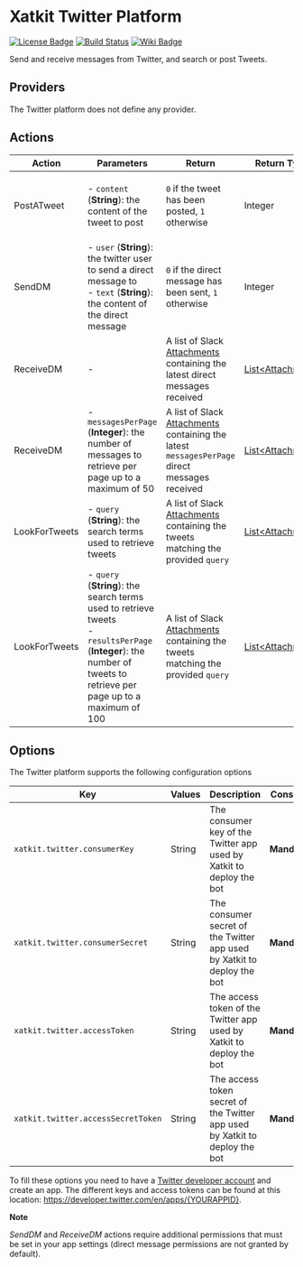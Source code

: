 Xatkit Twitter Platform
=====

[![License Badge](https://img.shields.io/badge/license-EPL%202.0-brightgreen.svg)](https://opensource.org/licenses/EPL-2.0)
[![Build Status](https://travis-ci.com/xatkit-bot-platform/xatkit-uml-platform.svg?branch=master)](https://travis-ci.com/xatkit-bot-platform/xatkit-uml-platform)
[![Wiki Badge](https://img.shields.io/badge/doc-wiki-blue)](https://github.com/xatkit-bot-platform/xatkit-releases/wiki/Xatkit-Twitter-Platform)


Send and receive messages from Twitter, and search or post Tweets.

## Providers

The Twitter platform does not define any provider.

## Actions

| Action  | Parameters | Return                                  | Return Type | Description                                     |
| ------- | ---------- | --------------------------------------- | ----------- | ----------------------------------------------- |
| PostATweet | - `content` (**String**): the content of the tweet to post          | `0` if the tweet has been posted, `1` otherwise   | Integer      | Posts a tweet on behalf of the configured user with the provided `content` |
| SendDM | - `user` (**String**): the twitter user to send a direct message to<br/>- `text` (**String**): the content of the direct message | `0` if the direct message has been sent, `1` otherwise | Integer | Sends a direct message to the provided `user` with the given `text` |
| ReceiveDM | - | A list of Slack [Attachments](https://github.com/seratch/jslack) containing the latest direct messages received | [List\<Attachment\>](https://github.com/seratch/jslack) | Retrieves the latest direct messages received by the configured user |
| ReceiveDM |  - `messagesPerPage` (**Integer**): the number of messages to retrieve per page up to a maximum of 50 | A list of Slack [Attachments](https://github.com/seratch/jslack) containing the latest `messagesPerPage` direct messages received | [List\<Attachment\>](https://github.com/seratch/jslack) | Retrieves the latest `messagesPerPage` direct messages received by the configured user |
| LookForTweets | - `query` (**String**): the search terms used to retrieve tweets | A list of Slack [Attachments](https://github.com/seratch/jslack) containing the tweets matching the provided `query` | [List\<Attachment\>](https://github.com/seratch/jslack) | Retrieves a series of tweets matching the provided search `query` |
| LookForTweets | - `query` (**String**): the search terms used to retrieve tweets<br/>- `resultsPerPage` (**Integer**): the number of tweets to retrieve per page up to a maximum of 100  | A list of Slack [Attachments](https://github.com/seratch/jslack) containing the tweets matching the provided `query` | [List\<Attachment\>](https://github.com/seratch/jslack) | Retrieves a series of tweets matching the provided search `query` |


## Options

The Twitter platform supports the following configuration options

| Key                  | Values | Description                                                  | Constraint    |
| -------------------- | ------ | ------------------------------------------------------------ | ------------- |
| `xatkit.twitter.consumerKey` | String | The consumer key of the Twitter app used by Xatkit to deploy the bot | **Mandatory** |
| `xatkit.twitter.consumerSecret` | String | The consumer secret of the Twitter app used by Xatkit to deploy the bot | **Mandatory** |
| `xatkit.twitter.accessToken` | String | The access token of the Twitter app used by Xatkit to deploy the bot | **Mandatory** |
| `xatkit.twitter.accessSecretToken` | String | The access token secret of the Twitter app used by Xatkit to deploy the bot | **Mandatory** |

To fill these options you need to have a [Twitter developer account](https://developer.twitter.com/) and create an app. The different keys and access tokens can be found at this location: https://developer.twitter.com/en/apps/{YOURAPPID}.

**Note**

*SendDM* and *ReceiveDM* actions require additional permissions that must be set in your app settings (direct message permissions are not granted by default).
